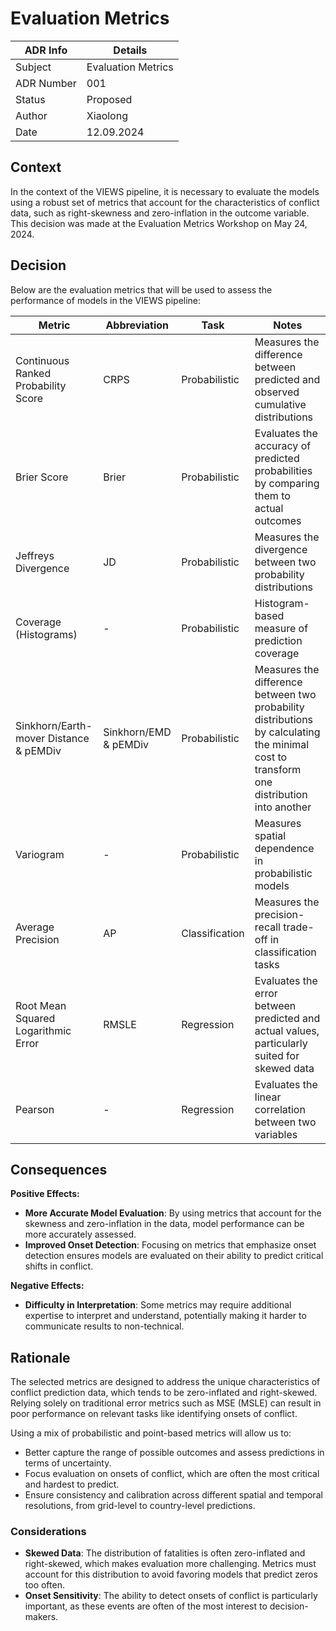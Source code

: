 # Evaluation Metrics


| ADR Info            | Details            |
|---------------------|--------------------|
| Subject             | Evaluation Metrics |
| ADR Number          | 001                |
| Status              | Proposed           |
| Author              | Xiaolong           |
| Date                | 12.09.2024         |

## Context
In the context of the VIEWS pipeline, it is necessary to evaluate the models using a robust set of metrics that account for the characteristics of conflict data, such as right-skewness and zero-inflation in the outcome variable. This decision was made at the Evaluation Metrics Workshop on May 24, 2024. 


## Decision
Below are the evaluation metrics that will be used to assess the performance of models in the VIEWS pipeline:

| Metric                              | Abbreviation          | Task             | Notes                                                                            |
|-------------------------------------|-----------------------|------------------|------------------------------------------------------------------------------------------------------------|
| Continuous Ranked Probability Score | CRPS                  | Probabilistic    | Measures the difference between predicted and observed cumulative distributions                             |
| Brier Score                         | Brier                 | Probabilistic    | Evaluates the accuracy of predicted probabilities by comparing them to actual outcomes                    |
| Jeffreys Divergence                 | JD                    | Probabilistic    | Measures the divergence between two probability distributions                                               |
| Coverage (Histograms)               | -                     | Probabilistic    | Histogram-based measure of prediction coverage                                                             |
| Sinkhorn/Earth-mover Distance & pEMDiv| Sinkhorn/EMD & pEMDiv | Probabilistic | Measures the difference between two probability distributions by calculating the minimal cost to transform one distribution into another |
| Variogram                           | -                     | Probabilistic    | Measures spatial dependence in probabilistic models                                                        |
| Average Precision                   | AP                    | Classification   | Measures the precision-recall trade-off in classification tasks                                             |
| Root Mean Squared Logarithmic Error | RMSLE                 | Regression       | Evaluates the error between predicted and actual values, particularly suited for skewed data                |
| Pearson                             | -                     | Regression       | Evaluates the linear correlation between two variables                                                      |


## Consequences
**Positive Effects:**

- **More Accurate Model Evaluation**: By using metrics that account for the skewness and zero-inflation in the data, model performance can be more accurately assessed.
- **Improved Onset Detection**: Focusing on metrics that emphasize onset detection ensures models are evaluated on their ability to predict critical shifts in conflict.

**Negative Effects:**

- **Difficulty in Interpretation**: Some metrics may require additional expertise to interpret and understand, 
potentially making it harder to communicate results to non-technical.

## Rationale
The selected metrics are designed to address the unique characteristics of conflict prediction data, which tends to be zero-inflated and right-skewed. 
Relying solely on traditional error metrics such as MSE (MSLE) can result in poor performance on relevant tasks like identifying onsets of conflict.

Using a mix of probabilistic and point-based metrics will allow us to:
- Better capture the range of possible outcomes and assess predictions in terms of uncertainty.
- Focus evaluation on onsets of conflict, which are often the most critical and hardest to predict.
- Ensure consistency and calibration across different spatial and temporal resolutions, from grid-level to country-level predictions.

### Considerations
- **Skewed Data**: The distribution of fatalities is often zero-inflated and right-skewed, which makes evaluation more challenging. Metrics must account for this distribution to avoid favoring models that predict zeros too often.
- **Onset Sensitivity**: The ability to detect onsets of conflict is particularly important, as these events are often of the most interest to decision-makers.

